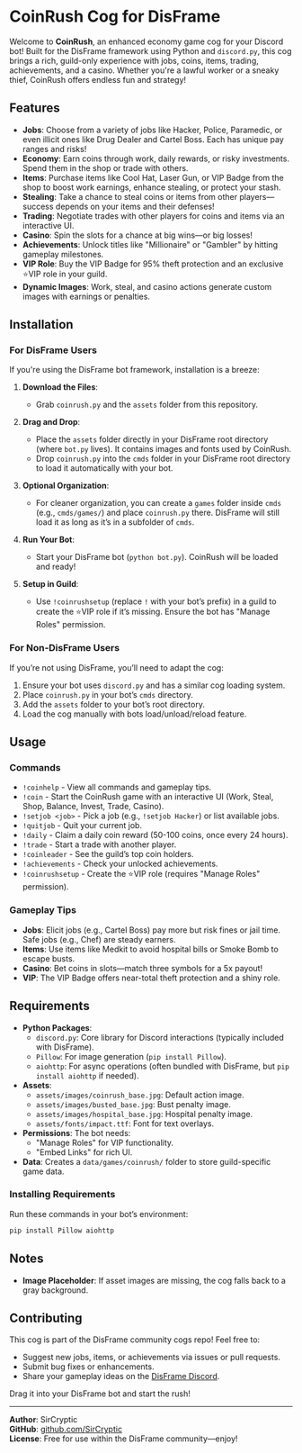# CoinRush Cog for DisFrame

Welcome to **CoinRush**, an enhanced economy game cog for your Discord bot! Built for the DisFrame framework using Python and `discord.py`, this cog brings a rich, guild-only experience with jobs, coins, items, trading, achievements, and a casino. Whether you're a lawful worker or a sneaky thief, CoinRush offers endless fun and strategy!

## Features

- **Jobs**: Choose from a variety of jobs like Hacker, Police, Paramedic, or even illicit ones like Drug Dealer and Cartel Boss. Each has unique pay ranges and risks!
- **Economy**: Earn coins through work, daily rewards, or risky investments. Spend them in the shop or trade with others.
- **Items**: Purchase items like Cool Hat, Laser Gun, or VIP Badge from the shop to boost work earnings, enhance stealing, or protect your stash.
- **Stealing**: Take a chance to steal coins or items from other players—success depends on your items and their defenses!
- **Trading**: Negotiate trades with other players for coins and items via an interactive UI.
- **Casino**: Spin the slots for a chance at big wins—or big losses!
- **Achievements**: Unlock titles like "Millionaire" or "Gambler" by hitting gameplay milestones.
- **VIP Role**: Buy the VIP Badge for 95% theft protection and an exclusive ⭐VIP role in your guild.
- **Dynamic Images**: Work, steal, and casino actions generate custom images with earnings or penalties.

## Installation

### For DisFrame Users
If you're using the DisFrame bot framework, installation is a breeze:

1. **Download the Files**:
   - Grab `coinrush.py` and the `assets` folder from this repository.

2. **Drag and Drop**:
   - Place the `assets` folder directly in your DisFrame root directory (where `bot.py` lives). It contains images and fonts used by CoinRush.
   - Drop `coinrush.py` into the `cmds` folder in your DisFrame root directory to load it automatically with your bot.

3. **Optional Organization**:
   - For cleaner organization, you can create a `games` folder inside `cmds` (e.g., `cmds/games/`) and place `coinrush.py` there. DisFrame will still load it as long as it’s in a subfolder of `cmds`.

4. **Run Your Bot**:
   - Start your DisFrame bot (`python bot.py`). CoinRush will be loaded and ready!

5. **Setup in Guild**:
   - Use `!coinrushsetup` (replace `!` with your bot’s prefix) in a guild to create the ⭐VIP role if it’s missing. Ensure the bot has "Manage Roles" permission.

### For Non-DisFrame Users
If you’re not using DisFrame, you’ll need to adapt the cog:

1. Ensure your bot uses `discord.py` and has a similar cog loading system.
2. Place `coinrush.py` in your bot’s `cmds` directory.
3. Add the `assets` folder to your bot’s root directory.
4. Load the cog manually with bots load/unload/reload feature.

## Usage

### Commands
- `!coinhelp` - View all commands and gameplay tips.
- `!coin` - Start the CoinRush game with an interactive UI (Work, Steal, Shop, Balance, Invest, Trade, Casino).
- `!setjob <job>` - Pick a job (e.g., `!setjob Hacker`) or list available jobs.
- `!quitjob` - Quit your current job.
- `!daily` - Claim a daily coin reward (50-100 coins, once every 24 hours).
- `!trade` - Start a trade with another player.
- `!coinleader` - See the guild’s top coin holders.
- `!achievements` - Check your unlocked achievements.
- `!coinrushsetup` - Create the ⭐VIP role (requires "Manage Roles" permission).

### Gameplay Tips
- **Jobs**: Elicit jobs (e.g., Cartel Boss) pay more but risk fines or jail time. Safe jobs (e.g., Chef) are steady earners.
- **Items**: Use items like Medkit to avoid hospital bills or Smoke Bomb to escape busts.
- **Casino**: Bet coins in slots—match three symbols for a 5x payout!
- **VIP**: The VIP Badge offers near-total theft protection and a shiny role.

## Requirements

- **Python Packages**:
  - `discord.py`: Core library for Discord interactions (typically included with DisFrame).
  - `Pillow`: For image generation (`pip install Pillow`).
  - `aiohttp`: For async operations (often bundled with DisFrame, but `pip install aiohttp` if needed).
- **Assets**:
  - `assets/images/coinrush_base.jpg`: Default action image.
  - `assets/images/busted_base.jpg`: Bust penalty image.
  - `assets/images/hospital_base.jpg`: Hospital penalty image.
  - `assets/fonts/impact.ttf`: Font for text overlays.
- **Permissions**: The bot needs:
  - "Manage Roles" for VIP functionality.
  - "Embed Links" for rich UI.
- **Data**: Creates a `data/games/coinrush/` folder to store guild-specific game data.

### Installing Requirements
Run these commands in your bot’s environment:
```bash
pip install Pillow aiohttp
```

## Notes
- **Image Placeholder**: If asset images are missing, the cog falls back to a gray background.

## Contributing
This cog is part of the DisFrame community cogs repo! Feel free to:
- Suggest new jobs, items, or achievements via issues or pull requests.
- Submit bug fixes or enhancements.
- Share your gameplay ideas on the [DisFrame Discord](https://discord.gg/48JH3UkerX).

Drag it into your DisFrame bot and start the rush!

---

**Author**: SirCryptic  
**GitHub**: [github.com/SirCryptic](https://github.com/SirCryptic)  
**License**: Free for use within the DisFrame community—enjoy!

